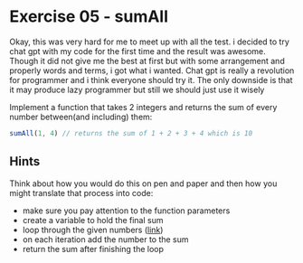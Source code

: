 # Exercise 05 - sumAll

Okay, this was very hard for me to meet up with all the test. i decided to try chat gpt with my code for the first time and the result was awesome. Though it did not give me the best at first but with some arrangement and properly words and terms, i got what i wanted. Chat gpt is really a revolution for programmer and i think everyone should try it. The only downside is that it may produce lazy programmer but still we should just use it wisely

Implement a function that takes 2 integers and returns the sum of every number between(and including) them:

```javascript
sumAll(1, 4) // returns the sum of 1 + 2 + 3 + 4 which is 10
```


## Hints

Think about how you would do this on pen and paper and then how you might translate that process into code:
- make sure you pay attention to the function parameters
- create a variable to hold the final sum
- loop through the given numbers ([link](https://developer.mozilla.org/en-US/docs/Web/JavaScript/Guide/Loops_and_iteration))
- on each iteration add the number to the sum
- return the sum after finishing the loop
